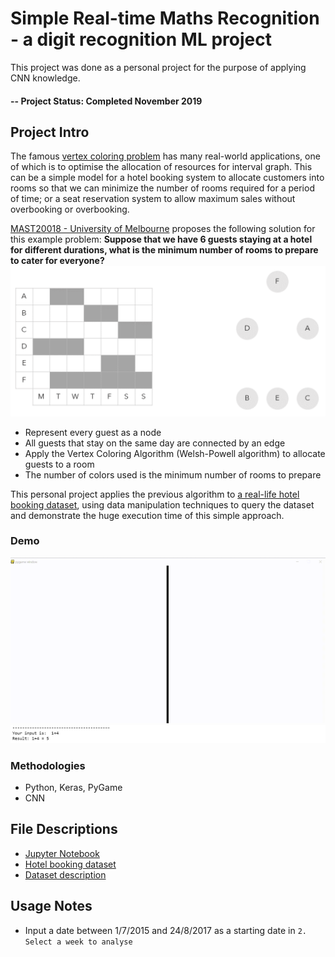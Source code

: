 # Simple Real-time Maths Recognition - a digit recognition ML project
This project was done as a personal project for the purpose of applying CNN knowledge.

#### -- Project Status: Completed November 2019

## Project Intro
The famous [vertex coloring problem](http://mathworld.wolfram.com/ChromaticNumber.html) has many real-world applications, one of which is to optimise the allocation of resources for interval graph. This can be a simple model for a hotel booking system to allocate customers into rooms so that we can minimize the number of rooms required for a period of time; or a seat reservation system to allow maximum sales without overbooking or overbooking.

[MAST20018 - University of Melbourne](https://handbook.unimelb.edu.au/2019/subjects/mast20018) proposes the following solution for this example problem: **Suppose that we have 6 guests staying at a hotel for different durations, what is the minimum number of rooms to prepare to cater for everyone?**
![Algorithm Demonstration](https://github.com/danieltpham/hotel-booking-optimisation/blob/master/Slide1.gif)
* Represent every guest as a node
* All guests that stay on the same day are connected by an edge
* Apply the Vertex Coloring Algorithm (Welsh-Powell algorithm) to allocate guests to a room
* The number of colors used is the minimum number of rooms to prepare

This personal project applies the previous algorithm to [a real-life hotel booking dataset](https://www.sciencedirect.com/science/article/pii/S2352340918315191), using data manipulation techniques to query the dataset and demonstrate the huge execution time of this simple approach.

### Demo
![Demo](https://github.com/danieltpham/real-time-maths-recognition/blob/master/demonstration.gif)
![Demo Result](https://github.com/danieltpham/real-time-maths-recognition/blob/master/demonstration_result.JPG)

### Methodologies
* Python, Keras, PyGame
* CNN

## File Descriptions
* [Jupyter Notebook](https://github.com/danieltpham/hotel-booking-optimisation/blob/master/Optimisation_Stage2.ipynb)
* [Hotel booking dataset](https://github.com/danieltpham/hotel-booking-optimisation/blob/master/H1.csv)
* [Dataset description](https://github.com/danieltpham/hotel-booking-optimisation/blob/master/1-s2.0-S2352340918315191-main.pdf)

## Usage Notes
* Input a date between 1/7/2015 and 24/8/2017 as a starting date in `2. Select a week to analyse`

